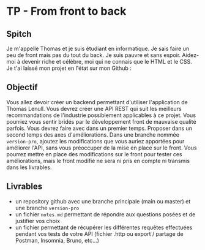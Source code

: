 # TP - From front to back

## Spitch

Je m'appelle Thomas et je suis étudiant en informatique. Je sais faire un peu de front mais pas du tout du back.
Je suis pauvre et sans espoir. Aidez-moi à devenir riche et célèbre, moi qui ne connais que le HTML et le CSS.
Je t'ai laissé mon projet en l'état sur mon Github : 

## Objectif

Vous allez devoir créer un backend permettant d'utiliser l'application de Thomas Lenull.
Vous devrez créer une API REST qui suit les meilleurs recommandations de l'industrie possiblement applicables à ce projet.
Vous pourriez vous sentir bridés par le développement front de mauvaise qualité parfois. Vous devrez faire avec dans un premier temps.
Proposer dans un second temps des axes d'améliorations.
Dans une branche nommée `version-pro`, ajoutez les modifications que vous auriez apportées pour améliorer l'API, sans vous préoccuper de la mise en place sur le front. Vous pourrez mettre en place des modifications sur le front pour tester ces améliorations, mais le front modifié ne sera ni pris en compte ni transmis dans les livrables.

## Livrables

- un repository github avec une branche principale (main ou master) et une branche `version-pro`
- un fichier `notes.md` permettant de répondre aux questions posées et de justifier vos choix
- un fichier permettant de récupérer les différentes requêtes effectuées pendant vos tests de votre API (fichier .http ou export / partage de Postman, Insomnia, Bruno, etc...)